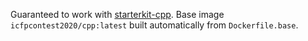 Guaranteed to work with [starterkit-cpp](https://github.com/icfpcontest2020/starterkit-cpp).
Base image `icfpcontest2020/cpp:latest` built automatically from `Dockerfile.base`.